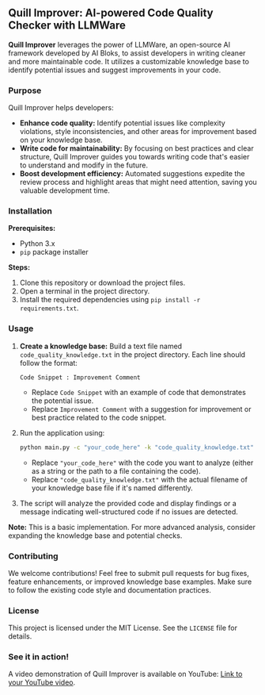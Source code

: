 ## Quill Improver: AI-powered Code Quality Checker with LLMWare

**Quill Improver** leverages the power of LLMWare, an open-source AI framework developed by AI Bloks, to assist developers in writing cleaner and more maintainable code. It utilizes a customizable knowledge base to identify potential issues and suggest improvements in your code.

### Purpose

Quill Improver helps developers:

- **Enhance code quality:** Identify potential issues like complexity violations, style inconsistencies, and other areas for improvement based on your knowledge base.
- **Write code for maintainability:** By focusing on best practices and clear structure, Quill Improver guides you towards writing code that's easier to understand and modify in the future.
- **Boost development efficiency:** Automated suggestions expedite the review process and highlight areas that might need attention, saving you valuable development time.

### Installation

**Prerequisites:**

- Python 3.x
- `pip` package installer

**Steps:**

1. Clone this repository or download the project files.
2. Open a terminal in the project directory.
3. Install the required dependencies using `pip install -r requirements.txt`.

### Usage

1. **Create a knowledge base:** Build a text file named `code_quality_knowledge.txt` in the project directory. Each line should follow the format:

   ```
   Code Snippet : Improvement Comment
   ```

   - Replace `Code Snippet` with an example of code that demonstrates the potential issue.
   - Replace `Improvement Comment` with a suggestion for improvement or best practice related to the code snippet.

2. Run the application using:

   ```bash
   python main.py -c "your_code_here" -k "code_quality_knowledge.txt"
   ```

   - Replace `"your_code_here"` with the code you want to analyze (either as a string or the path to a file containing the code).
   - Replace `"code_quality_knowledge.txt"` with the actual filename of your knowledge base file if it's named differently.

3. The script will analyze the provided code and display findings or a message indicating well-structured code if no issues are detected.

**Note:** This is a basic implementation. For more advanced analysis, consider expanding the knowledge base and potential checks.

### Contributing

We welcome contributions! Feel free to submit pull requests for bug fixes, feature enhancements, or improved knowledge base examples. Make sure to follow the existing code style and documentation practices.

### License

This project is licensed under the MIT License. See the `LICENSE` file for details.

### See it in action!

A video demonstration of Quill Improver is available on YouTube: [Link to your YouTube video](**link_here**).
